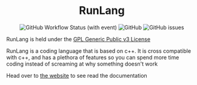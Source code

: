 <h1 style="text-align:center">RunLang</h1>
<p1 style="text-align:center">

![GitHub Workflow Status (with event)](https://img.shields.io/github/actions/workflow/status/coderz75/runlang/jekyll-gh-pages.yml)
![GitHub](https://img.shields.io/github/license/coderz75/runlang)
![GitHub issues](https://img.shields.io/github/issues/coderz75/runlang)

</p1>

RunLang is held under the [GPL Generic Public v3 License](./LICENSE)

RunLang is a coding language that is based on c++. It is cross compatible with c++, and has a plethora of features so you can spend more time coding instead of screaming at why something doesn't work

Head over to [the website](coderz75.github.io/runlang) to see read the documentation